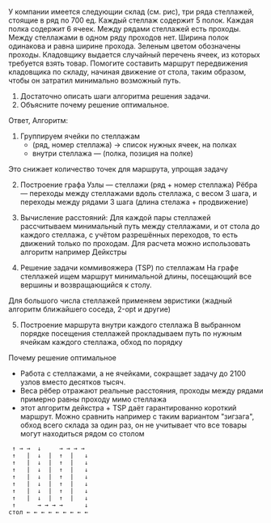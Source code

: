 У компании имеется следующии склад (см. рис), три ряда стеллажей, стоящие в ряд по
700 ед. Каждый стеллаж содержит 5 полок. Каждая полка содержит 6 ячеек. Между рядами стеллажей есть проходы. Между стеллажами в одном ряду проходов нет. Ширина полок одинакова и равна ширине прохода. Зеленым цветом обозначены проходы.
Кладовщику выдается случайный перечень ячеек, из которых требуется взять товар. Помогите составить маршрут передвижения кладовщика по складу, начиная движение от стола, таким образом, чтобы он затратил минимально возможный путь.
1. Достаточно описать шаги алгоритма решения задачи.
2. Объясните почему решение оптимальное.

Ответ, Алгоритм:
1. Группируем ячейки по стеллажам
   - (ряд, номер стеллажа) → список нужных ячеек, на полках
   - внутри стеллажа — (полка, позиция на полке)

Это снижает количество точек для маршрута, упрощая задачу

2. Построение графа
Узлы — стеллажи (ряд + номер стеллажа)
Рёбра — переходы между стеллажами вдоль стеллажа, с весом 3 шага, и переходы между рядами 3 шага (длина стелажа + продвижение)

3. Вычисление расстояний:
Для каждой пары стеллажей рассчитываем минимальный путь между стеллажами, и от стола до каждого стеллажа, с учётом разрешённых переходов, то есть движений только по проходам. Для расчета можно использовать алгоритм например Дейкстры

4. Решение задачи коммивояжера (TSP) по стеллажам
  На графе стеллажей ищем маршрут минимальной длины, посещающий все вершины и возвращающийся к столу.

  Для большого числа стеллажей применяем эвристики (жадный алгоритм ближайшего соседа, 2-opt и другие)

5. Построение маршрута внутри каждого стеллажа
  В выбранном порядке посещения стеллажей прокладываем путь по нужным ячейкам каждого стеллажа, обход по порядку

Почему решение оптимальное

- Работа с стеллажами, а не ячейками, сокращает задачу до 2100 узлов вместо десятков тысяч.
- Веса рёбер отражают реальные расстояния, проходы между рядами примерно равны проходу мимо стеллажа
- этот алгоритм дейкстра + TSP даёт гарантированно короткий маршрут.
Можно сравнить например с таким вариантом "зигзага", обход всего склада за один раз, он не учитывает что все товары могут находиться рядом со столом

```
 ↑ → →  ↓     → → → →
 ↑   |  ↓  |  ↑  |   ↓
 ↑   |  ↓  |  ↑  |   ↓
 ↑   |  ↓  |  ↑  |   ↓
 ↑   |  ↓  |  ↑  |   ↓
 ↑   |  ↓  |  ↑  |   ↓
 ↑   |  ↓  |  ↑  |   ↓
 ↑   |  ↓  |  ↑  |   ↓
 ↑      → → → →      ↓
стол ← ← ← ← ← ← ← ← ←
```